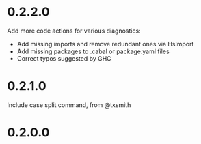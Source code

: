 # 0.2.2.0

Add more code actions for various diagnostics:
 - Add missing imports and remove redundant ones via HsImport
 - Add missing packages to .cabal or package.yaml files
 - Correct typos suggested by GHC

# 0.2.1.0

Include case split command, from @txsmith

# 0.2.0.0

